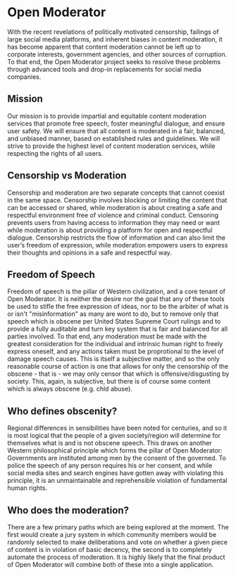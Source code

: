 # Open Moderator

With the recent revelations of politically motivated censorship, failings of large social media platforms, and inherent biases in content moderation, it has become apparent that content moderation cannot be left up to corporate interests, government agencies, and other sources of corruption. To that end, the Open Moderator project seeks to resolve these problems through advanced tools and drop-in replacements for social media companies.

## Mission
Our mission is to provide impartial and equitable content moderation services that promote free speech, foster meaningful dialogue, and ensure user safety. We will ensure that all content is moderated in a fair, balanced, and unbiased manner, based on established rules and guidelines. We will strive to provide the highest level of content moderation services, while respecting the rights of all users.

## Censorship vs Moderation
Censorship and moderation are two separate concepts that cannot coexist in the same space. Censorship involves blocking or limiting the content that can be accessed or shared, while moderation is about creating a safe and respectful environment free of violence and criminal conduct. Censoring prevents users from having access to information they may need or want while moderation is about providing a platform for open and respectful dialogue. Censorship restricts the flow of information and can also limit the user’s freedom of expression, while moderation empowers users to express their thoughts and opinions in a safe and respectful way.

## Freedom of Speech
Freedom of speech is the pillar of Western civilization, and a core tenant of Open Moderator. It is neither the desire nor the goal that any of these tools be used to stifle the free expression of ideas, nor to be the arbiter of what is or isn't "misinformation" as many are wont to do, but to remove only that speech which is obscene per United States Supreme Court rulings and to provide a fully auditable and turn key system that is fair and balanced for all parties involved. To that end, any moderation must be made with the greatest consideration for the individual and intrinsic human right to freely express oneself, and any actions taken must be proprotional to the level of damage speech causes. This is itself a subjective matter, and so the only reasonable course of action is one that allows for only the censorship of the obscene - that is - we may only censor that which is offensive/disgusting by society. This, again, is subjective, but there is of course some content which is always obscene (e.g. chld abuse).

## Who defines obscenity?
Regional differences in sensibilities have been noted for centuries, and so it is most logical that the people of a given society/region will determine for themselves what is and is not obscene speech. This draws on another Western philosophical principle which forms the pillar of Open Moderator: Governments are instituted among men by the consent of the governed. To police the speech of any person requires his or her consent, and while social media sites and search engines have gotten away with violating this principle, it is an unmaintainable and reprehensible violation of fundamental human rights.

## Who does the moderation?
There are a few primary paths which are being explored at the moment. The first would create a jury system in which community members would be randomly selected to make deliberations and vote on whether a given piece of content is in violation of basic decency, the second is to completely automate the process of moderation. It is highly likely that the final product of Open Moderator will combine both of these into a single application.

